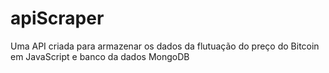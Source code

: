 # apiScraper
 Uma API criada para armazenar os dados da flutuação do preço do Bitcoin em JavaScript e banco da dados MongoDB
